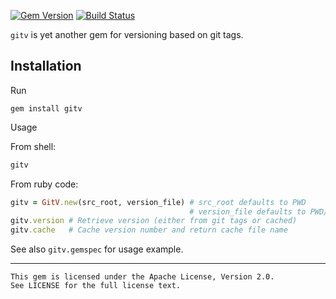 [![Gem Version](https://img.shields.io/gem/v/gitv.svg)](https://rubygems.org/gems/gitv)
[![Build Status](https://travis-ci.org/rbld/rbld-plugin-hello.svg?branch=master)](https://travis-ci.org/rbld/gitv)

```gitv``` is yet another gem for versioning based on git tags.

## Installation

Run

    gem install gitv

Usage

  From shell:

  ```bash
  gitv
  ```

  From ruby code:

  ```ruby
  gitv = GitV.new(src_root, version_file) # src_root defaults to PWD
                                          # version_file defaults to PWD/lib/data/version
  gitv.version # Retrieve version (either from git tags or cached)
  gitv.cache   # Cache version number and return cache file name
  ```

  See also ```gitv.gemspec``` for usage example.

---

    This gem is licensed under the Apache License, Version 2.0.
    See LICENSE for the full license text.
